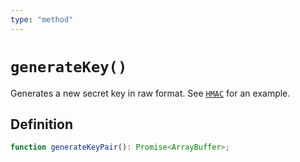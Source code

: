 ```yaml
---
type: "method"
---
```


# `generateKey()`

Generates a new secret key in raw format. See [`HMAC`](/reference/crypto/HMAC) for an example.

## Definition

```ts
function generateKeyPair(): Promise<ArrayBuffer>;
```
